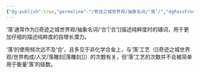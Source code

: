 ```yaml
---
{"dg-publish":true,"permalink":"/奇迹之城世界观/抽象名词/‘落’/","dgPassFrontmatter":true}
---
```


‘落’通常作为[[奇迹之城世界观/抽象名词/‘合’\|‘合’]]描述纯粹度时的辅词，用于更加仔细的描述纯粹度的自增长潜力。

‘落’的使用频次远不及‘合’，且多见于非化学合金上，与‘落’工艺（[[奇迹之城世界观/世界构成/人文/落雕刻\|落雕刻]]）的次数有关，但‘落’工艺的次数并不会被简单用于衡量‘落’的级数。